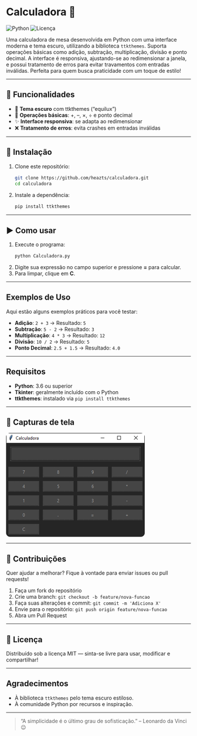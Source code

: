 # Calculadora 🧮

![Python](https://img.shields.io/badge/Python-3.6%2B-3776AB?style=for-the-badge&logo=Python&logoColor=white)
![Licença](https://img.shields.io/badge/Licença-MIT-000000?style=for-the-badge&logo=Open-Source-Initiative&logoColor=white)

Uma calculadora de mesa desenvolvida em Python com uma interface moderna e tema escuro, utilizando a biblioteca `ttkthemes`. Suporta operações básicas como adição, subtração, multiplicação, divisão e ponto decimal. A interface é responsiva, ajustando-se ao redimensionar a janela, e possui tratamento de erros para evitar travamentos com entradas inválidas. Perfeita para quem busca praticidade com um toque de estilo!

---

## 🚀 Funcionalidades  
- 🎨 **Tema escuro** com ttkthemes (“equilux”)  
- 🔢 **Operações básicas**: +, –, ×, ÷ e ponto decimal  
- ✨ **Interface responsiva**: se adapta ao redimensionar  
- ❌ **Tratamento de erros**: evita crashes em entradas inválidas  

---

## 💾 Instalação  
1. Clone este repositório:  
   ```bash
   git clone https://github.com/heazts/calculadora.git
   cd calculadora
   ```  
2. Instale a dependência:  
   ```bash
   pip install ttkthemes
   ```  

---

## ▶️ Como usar  
1. Execute o programa:  
   ```bash
   python Calculadora.py
   ```  
2. Digite sua expressão no campo superior e pressione **=** para calcular.  
3. Para limpar, clique em **C**.  

---

## Exemplos de Uso  
Aqui estão alguns exemplos práticos para você testar:  
- **Adição**: `2 + 3` → Resultado: `5`  
- **Subtração**: `5 - 2` → Resultado: `3`  
- **Multiplicação**: `4 * 3` → Resultado: `12`  
- **Divisão**: `10 / 2` → Resultado: `5`  
- **Ponto Decimal**: `2.5 + 1.5` → Resultado: `4.0`  

---

## Requisitos  
- **Python**: 3.6 ou superior  
- **Tkinter**: geralmente incluído com o Python  
- **ttkthemes**: instalado via `pip install ttkthemes`  

---

## 📸 Capturas de tela  
![Calculadora](https://github.com/Heazts/Calculadora-Python/blob/main/Calculadora.png?raw=true)  

---

## 🤝 Contribuições  
Quer ajudar a melhorar? Fique à vontade para enviar issues ou pull requests!  
1. Faça um fork do repositório  
2. Crie uma branch: `git checkout -b feature/nova-funcao`  
3. Faça suas alterações e commit: `git commit -m 'Adiciona X'`  
4. Envie para o repositório: `git push origin feature/nova-funcao`  
5. Abra um Pull Request  

---

## 📜 Licença  
Distribuído sob a licença MIT — sinta-se livre para usar, modificar e compartilhar!  

---

## Agradecimentos  
- À biblioteca `ttkthemes` pelo tema escuro estiloso.  
- À comunidade Python por recursos e inspiração.  

---

> “A simplicidade é o último grau de sofisticação.” – Leonardo da Vinci 😉
